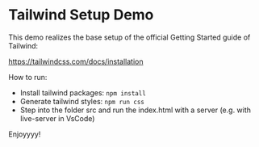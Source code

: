 # Tailwind Setup Demo

This demo realizes the base setup of the official Getting Started guide of Tailwind:

https://tailwindcss.com/docs/installation

How to run:

- Install tailwind packages: `npm install`
- Generate tailwind styles: `npm run css`
- Step into the folder src and run the index.html with a server (e.g. with live-server in VsCode)

Enjoyyyy!
